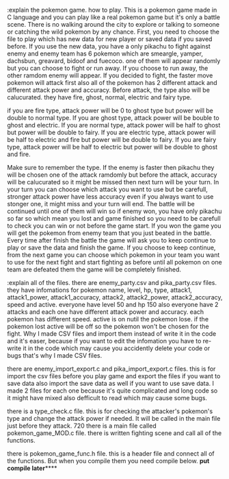 :explain the pokemon game. 
how to play.
This is a pokemon game made in C language and you can play like a real pokemon game but it's only a battle scene.
There is no walking around the city to explore or talking to someone or catching the wild pokemon by any chance.
First, you need to choose the file to play which has new data for new player or saved data if you saved before.
If you use the new data, you have a only pikachu to fight against enemy and enemy team has 6 pokemon which are smeargle, yamper, dachsbun, greavard, bidoof and fuecoco.
one of them will appear randomly but you can choose to fight or run away.
If you choose to run away, the other ramdom enemy will appear.
If you decided to fight, the faster move pokemon will attack first also all of the pokemon has 2 different attack and different attack power and accuracy.
Before attack, the type also will be calucurated.
they have fire, ghost, normal, electric and fairy type.

if you are fire type, attack power will be 0 to ghost type but power will be double to normal type.
If you are ghost type, attack power will be bouble to ghost and electric.
If you are normal type, attack power will be half to ghost but power will be double to fairy.
If you are electric type, attack power will be half to electric and fire but power will be double to fairy.
If you are fairy type, attack power will be half to electric but power will be double to ghost and fire.

Make sure to remember the type.
If the enemy is faster then pikachu they will be chosen one of the attack ramdomly but before the attack, accuracy will be calucurated so it might be missed then next turn will be your turn.
In your turn you can choose which attack you want to use but be carefull, stronger attack power have less accuracy even if you always want to use stonger one, it might miss and your turn will end.
The battle will be continued until one of them will win so if enemy won, you have only pikachu so far so which mean you lost and game finished so you need to be carefull to check you can win or not before the game start.
If you won the game you will get the pokemon from enemy team that you just beated in the battle.
Every time after finish the battle the game will ask you to keep continue to play or save the data and finish the game.
If you choose to keep continue, from the next game you can choose which pokemon in your team you want to use for the next fight and start fighting as before until all pokemon on one team are defeated them the game will be completely finished.

:explain all of the files.
there are enemy_party.csv and pika_party.csv files.
they have infomations for pokemon name, level, hp, type, attack1, attack1_power, attack1_accuracy, attack2, attack2_power, attack2_accuracy, speed and active.
everyone have level 50 and hp 150 also everyone have 2 attacks and each one have different attack power and accuracy.
each pokemon has different speed.
active is on nutil the pokemon lose. if the pokemon lost active will be off so the pokemon won't be chosen for the fight.
Why I made CSV files and import them instead of write it in the code and it's easer, because if you want to edit the infomation you have to re-write it in the code which may cause you accidently delete your code or bugs that's why I made CSV files.

there are enemy_import_export.c and pika_import_export.c files.
this is for import the csv files before you play game and export the files if you want to save data also import the save data as well if you want to use save data.
I made 2 files for each one because it's quite complicated and long code so it might have mixed also defficult to read which may cause some bugs.

there is a type_check.c file.
this is for checking the attacker's pokemon's type and change the attack power if needed.
It will be called in the main file just before they attack.
720
there is a main file called pokemon_game_MOD.c file.
there is written fighting scene and call all of the functions.

there is pokemon_game_func.h file.
this is a header file and connect all of the functions.
But when you compile them you need compile below.
**put compile later******
